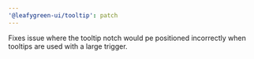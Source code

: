 ```yaml
---
'@leafygreen-ui/tooltip': patch
---
```


Fixes issue where the tooltip notch would pe positioned incorrectly when tooltips are used with a large trigger.
